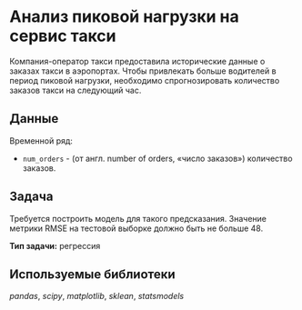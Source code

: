 # Анализ пиковой нагрузки на сервис такси
Компания-оператор такси предоставила исторические данные о заказах такси в аэропортах. Чтобы привлекать больше водителей в период пиковой нагрузки, необходимо спрогнозировать количество заказов такси на следующий час. 

## Данные
Временной ряд:
* `num_orders` - (от англ. number of orders, «число заказов») количество заказов.

## Задача
Требуется построить модель для такого предсказания. Значение метрики RMSE на тестовой выборке должно быть не больше 48.

**Тип задачи:** регрессия


## Используемые библиотеки
*pandas*, *scipy*, *matplotlib*, *sklean*, *statsmodels*